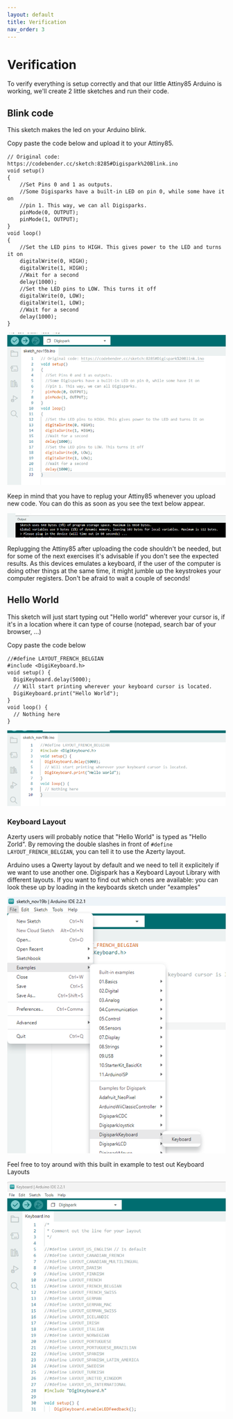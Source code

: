 ```yaml
---
layout: default
title: Verification
nav_order: 3
---
```

# Verification
To verify everything is setup correctly and that our little Attiny85 Arduino is working, we'll create 2  little sketches and run their code.

## Blink code

This sketch makes the led on your Arduino blink.

Copy paste the code below and upload it to your Attiny85. 

```arduino
// Original code: https://codebender.cc/sketch:8285#Digispark%20Blink.ino
void setup()
{
	//Set Pins 0 and 1 as outputs.
	//Some Digisparks have a built-in LED on pin 0, while some have it on
	//pin 1. This way, we can all Digisparks.
	pinMode(0, OUTPUT);
	pinMode(1, OUTPUT);
}
void loop()
{
	//Set the LED pins to HIGH. This gives power to the LED and turns it on
	digitalWrite(0, HIGH);
	digitalWrite(1, HIGH);
	//Wait for a second
	delay(1000);
	//Set the LED pins to LOW. This turns it off
	digitalWrite(0, LOW);
	digitalWrite(1, LOW);
	//Wait for a second
	delay(1000);
}
```
![Code being copy pasted in the IDE](../images/uploadcode.png)

Keep in mind that you have to replug your Attiny85 whenever you upload new code. You can do this as soon as you see the text below appear.

![Plug in the device information message](../images/pluginthedevice.png)

Replugging the Attiny85 after uploading the code shouldn't be needed, but for some of the next exercises it's advisable if you don't see the expected results. As this devices emulates a keyboard, if the user of the computer is doing other things at the same time, it might jumble up the keystrokes your computer registers. Don't be afraid to wait a couple of seconds!

## Hello World
This sketch will just start typing out "Hello world" wherever your cursor is, if it's in a location where it can type of course (notepad, search bar of your browser, ...)

Copy paste the code below
```arduino
//#define LAYOUT_FRENCH_BELGIAN
#include <DigiKeyboard.h>
void setup() {
  DigiKeyboard.delay(5000);
  // Will start printing wherever your keyboard cursor is located.
  DigiKeyboard.print("Hello World");
}
void loop() {
  // Nothing here
}
```

![Code being copy pasted in the IDE](../images/codehelloworld.png)

### Keyboard Layout

Azerty users will probably notice that "Hello World" is typed as "Hello Zorld". By removing the double slashes in front of ```#define LAYOUT_FRENCH_BELGIAN```, you can tell it to use the Azerty layout.

Arduino uses a Qwerty layout by default and we need to tell it explicitely if we want to use another one. Digispark has a Keyboard Layout Library with different layouts. If you want to find out which ones are available: you can look these up by loading in the keyboards sketch under "examples"

![Go to examples under file](../images/keyboardlayout1.png)

Feel free to toy around with this built in example to test out Keyboard Layouts

![A list of the keyboard layouts available in the Digispark package](../images/keyboardlayout2.png)

